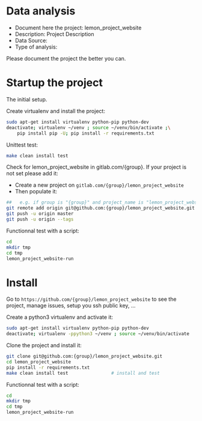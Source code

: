 # Data analysis
- Document here the project: lemon_project_website
- Description: Project Description
- Data Source:
- Type of analysis:

Please document the project the better you can.

# Startup the project

The initial setup.

Create virtualenv and install the project:
```bash
sudo apt-get install virtualenv python-pip python-dev
deactivate; virtualenv ~/venv ; source ~/venv/bin/activate ;\
    pip install pip -U; pip install -r requirements.txt
```

Unittest test:
```bash
make clean install test
```

Check for lemon_project_website in gitlab.com/{group}.
If your project is not set please add it:

- Create a new project on `gitlab.com/{group}/lemon_project_website`
- Then populate it:

```bash
##   e.g. if group is "{group}" and project_name is "lemon_project_website"
git remote add origin git@github.com:{group}/lemon_project_website.git
git push -u origin master
git push -u origin --tags
```

Functionnal test with a script:

```bash
cd
mkdir tmp
cd tmp
lemon_project_website-run
```

# Install

Go to `https://github.com/{group}/lemon_project_website` to see the project, manage issues,
setup you ssh public key, ...

Create a python3 virtualenv and activate it:

```bash
sudo apt-get install virtualenv python-pip python-dev
deactivate; virtualenv -ppython3 ~/venv ; source ~/venv/bin/activate
```

Clone the project and install it:

```bash
git clone git@github.com:{group}/lemon_project_website.git
cd lemon_project_website
pip install -r requirements.txt
make clean install test                # install and test
```
Functionnal test with a script:

```bash
cd
mkdir tmp
cd tmp
lemon_project_website-run
```
